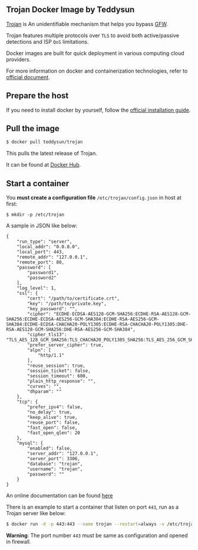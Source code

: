 ## Trojan Docker Image by Teddysun

[Trojan][1] is An unidentifiable mechanism that helps you bypass [GFW](https://en.wikipedia.org/wiki/Great_Firewall).

Trojan features multiple protocols over `TLS` to avoid both active/passive detections and ISP `QoS` limitations.

Docker images are built for quick deployment in various computing cloud providers.

For more information on docker and containerization technologies, refer to [official document][2].

## Prepare the host

If you need to install docker by yourself, follow the [official installation guide][3].

## Pull the image

```bash
$ docker pull teddysun/trojan
```

This pulls the latest release of Trojan.

It can be found at [Docker Hub][4].

## Start a container

You **must create a configuration file**  `/etc/trojan/config.json` in host at first:

```
$ mkdir -p /etc/trojan
```

A sample in JSON like below:

```
{
    "run_type": "server",
    "local_addr": "0.0.0.0",
    "local_port": 443,
    "remote_addr": "127.0.0.1",
    "remote_port": 80,
    "password": [
        "password1",
        "password2"
    ],
    "log_level": 1,
    "ssl": {
        "cert": "/path/to/certificate.crt",
        "key": "/path/to/private.key",
        "key_password": "",
        "cipher": "ECDHE-ECDSA-AES128-GCM-SHA256:ECDHE-RSA-AES128-GCM-SHA256:ECDHE-ECDSA-AES256-GCM-SHA384:ECDHE-RSA-AES256-GCM-SHA384:ECDHE-ECDSA-CHACHA20-POLY1305:ECDHE-RSA-CHACHA20-POLY1305:DHE-RSA-AES128-GCM-SHA256:DHE-RSA-AES256-GCM-SHA384",
        "cipher_tls13": "TLS_AES_128_GCM_SHA256:TLS_CHACHA20_POLY1305_SHA256:TLS_AES_256_GCM_SHA384",
        "prefer_server_cipher": true,
        "alpn": [
            "http/1.1"
        ],
        "reuse_session": true,
        "session_ticket": false,
        "session_timeout": 600,
        "plain_http_response": "",
        "curves": "",
        "dhparam": ""
    },
    "tcp": {
        "prefer_ipv4": false,
        "no_delay": true,
        "keep_alive": true,
        "reuse_port": false,
        "fast_open": false,
        "fast_open_qlen": 20
    },
    "mysql": {
        "enabled": false,
        "server_addr": "127.0.0.1",
        "server_port": 3306,
        "database": "trojan",
        "username": "trojan",
        "password": ""
    }
}
```

An online documentation can be found [here](https://trojan-gfw.github.io/trojan/)

There is an example to start a container that listen on port `443`, run as a Trojan server like below:

```bash
$ docker run -d -p 443:443 --name trojan --restart=always -v /etc/trojan:/etc/trojan teddysun/trojan
```

**Warning**: The port number `443` must be same as configuration and opened in firewall.

[1]: https://github.com/trojan-gfw/trojan
[2]: https://docs.docker.com/
[3]: https://docs.docker.com/install/
[4]: https://hub.docker.com/r/teddysun/trojan/
